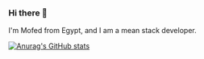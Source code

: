 ### Hi there 👋

I'm Mofed from Egypt, and I am a mean stack developer.


[![Anurag's GitHub stats](https://github-readme-stats.vercel.app/api?username=mofed_salah)](https://github.com/anuraghazra/github-readme-stats)
